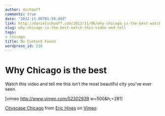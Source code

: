 ```yaml
---
author: dschaaff
comments: true
date: "2012-11-06T01:50:49Z"
link: http://danielschaaff.com/2012/11/06/why-chicago-is-the-best-watch-this-video-and-tell/
slug: why-chicago-is-the-best-watch-this-video-and-tell
tags:
- chicago
title: No Content Found
wordpress_id: 216
---
```


# Why Chicago is the best




Watch this video and tell me this isn’t the most beautiful city you’ve ever seen.




[vimeo http://www.vimeo.com/52302939 w=500&h;=281]




[Cityscape Chicago](http://vimeo.com/52302939) from [Eric Hines](http://vimeo.com/erichinesphotography) on [Vimeo](http://vimeo.com).
